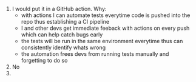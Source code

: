 1) I would put it in a GitHub action. Why:
   - with actions I can automate tests everytime code is pushed into the repo thus establishing a CI pipeline
   - I and other devs get immediate feeback with actions on every push which can help catch bugs early
   - the tests will be run in the same environment everytime thus can consistently identify whats wrong
   - the automation frees devs from running tests manually and forgetting to do so
2) No
3) 